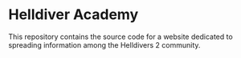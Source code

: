 # Helldiver Academy

This repository contains the source code for a website dedicated to spreading information among the Helldivers 2 community.
